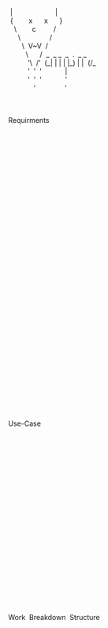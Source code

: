 <p> &nbsp;| &nbsp; &nbsp; &nbsp; &nbsp; &nbsp; &nbsp; &nbsp; &nbsp; &nbsp; &nbsp; &nbsp;|<br/>
 &nbsp;{ &nbsp; &nbsp; &nbsp; &nbsp;x &nbsp; &nbsp; &nbsp;x &nbsp; &nbsp; &nbsp;}<br/>
 &nbsp; &nbsp;\ &nbsp; &nbsp; &nbsp; &nbsp;c &nbsp; &nbsp; &nbsp; &nbsp; /<br/>
 &nbsp; &nbsp; &nbsp;\ &nbsp; &nbsp; &nbsp; &nbsp; &nbsp; &nbsp; &nbsp; /<br/>
 &nbsp; &nbsp; &nbsp; &nbsp;\ &nbsp;V~V &nbsp;/<br/>
 &nbsp; &nbsp; &nbsp; &nbsp; &nbsp;\ &nbsp; &nbsp; &nbsp;/&nbsp;&nbsp;_ &nbsp;_&nbsp;_&nbsp;&nbsp;_ &nbsp;. &nbsp;_&nbsp;_&nbsp;<br/>
 &nbsp; &nbsp; &nbsp; &nbsp; &nbsp; '\ &nbsp;/' &nbsp;(_|  |&nbsp;|&nbsp;|  |_) | | &nbsp;(/_<br/>
 &nbsp; &nbsp; &nbsp; &nbsp; &nbsp; ' &nbsp;' &nbsp;' &nbsp; &nbsp; &nbsp; &nbsp;&nbsp;&nbsp;&nbsp;&nbsp;| &nbsp; &nbsp; &nbsp; &nbsp; &nbsp; &nbsp; &nbsp; &nbsp;<br/>
 &nbsp; &nbsp; &nbsp; &nbsp; &nbsp; ' &nbsp;' &nbsp;' &nbsp; &nbsp; &nbsp; &nbsp;&nbsp;&nbsp; &nbsp;'<br/>
 &nbsp; &nbsp; &nbsp; &nbsp; &nbsp; &nbsp; &nbsp;' &nbsp; &nbsp; &nbsp; &nbsp; &nbsp; &nbsp; &nbsp; '<br/></p>
<br/>
<br/>
Requirments<br/>
<br/>
<br/>
<br/>
<br/>
<br/>
<br/>
<br/>
<br/>
<br/>
<br/>
<br/>
<br/>
<br/>
<br/>
<br/>
<br/>
<br/>
<br/>
<br/>
<br/>
<br/>
<br/>
<br/>
<br/>
<br/>
<br/>
<br/>
<br/>
<br/>
<br/>
<br/>
<br/>
<br/>
<br/>
<br/>
Use-Case<br/>
<br/>
<br/>
<br/>
<br/>
<br/>
<br/>
<br/>
<br/>
<br/>
<br/>
<br/>
<br/>
<br/>
<br/>
<br/>
<br/>
<br/>
<br/>
<br/>
<br/>
<br/>
<br/>
Work &nbsp;Breakdown &nbsp;Structure<br/>
<br/>
